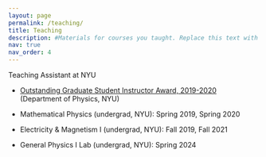 ```yaml
---
layout: page
permalink: /teaching/
title: Teaching
description: #Materials for courses you taught. Replace this text with your description.
nav: true
nav_order: 4
---
```


Teaching Assistant at NYU
- <a href="https://as.nyu.edu/departments/physics/programs/graduate/outstanding-student-instructor-award.html">Outstanding Graduate Student Instructor Award, 2019-2020</a> (Department of Physics, NYU)

- Mathematical Physics (undergrad, NYU): Spring 2019, Spring 2020

- Electricity & Magnetism I (undergrad, NYU): Fall 2019, Fall 2021

- General Physics I Lab (undergrad, NYU): Spring 2024
